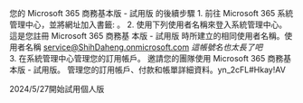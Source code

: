 您的 Microsoft 365 商務基本版 - 試用版 的後續步驟 1. 前往 Microsoft 365 系統管理中心，並將網址加入書籤: 。 2. 使用下列使用者名稱來登入系統管理中心。這是您註冊 Microsoft 365 商務基 本版 - 試用版 時所建立的相同使用者名稱。使用者名稱 service@ShihDaheng.onmicrosoft.com _這帳號名也太長了吧_  
3. 在系統管理中心管理您的訂用帳戶。 邀請您的團隊使用 Microsoft 365 商務基本版 - 試用版。 管理您的訂用帳戶、付款和帳單詳細資料。yn_2cFL#Hkay!AV
 
2024/5/27開始試用個人版